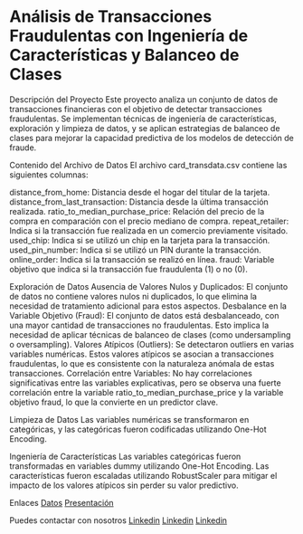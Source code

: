 # Análisis de Transacciones Fraudulentas con Ingeniería de Características y Balanceo de Clases

Descripción del Proyecto
Este proyecto analiza un conjunto de datos de transacciones financieras con el objetivo de detectar transacciones fraudulentas. Se implementan técnicas de ingeniería de características, exploración y limpieza de datos, y se aplican estrategias de balanceo de clases para mejorar la capacidad predictiva de los modelos de detección de fraude.

Contenido del Archivo de Datos
El archivo card_transdata.csv contiene las siguientes columnas:

distance_from_home: Distancia desde el hogar del titular de la tarjeta.
distance_from_last_transaction: Distancia desde la última transacción realizada.
ratio_to_median_purchase_price: Relación del precio de la compra en comparación con el precio mediano de compra.
repeat_retailer: Indica si la transacción fue realizada en un comercio previamente visitado.
used_chip: Indica si se utilizó un chip en la tarjeta para la transacción.
used_pin_number: Indica si se utilizó un PIN durante la transacción.
online_order: Indica si la transacción se realizó en línea.
fraud: Variable objetivo que indica si la transacción fue fraudulenta (1) o no (0).

Exploración de Datos
Ausencia de Valores Nulos y Duplicados:
El conjunto de datos no contiene valores nulos ni duplicados, lo que elimina la necesidad de tratamiento adicional para estos aspectos.
Desbalance en la Variable Objetivo (Fraud):
El conjunto de datos está desbalanceado, con una mayor cantidad de transacciones no fraudulentas. Esto implica la necesidad de aplicar técnicas de balanceo de clases (como undersampling o oversampling).
Valores Atípicos (Outliers):
Se detectaron outliers en varias variables numéricas. Estos valores atípicos se asocian a transacciones fraudulentas, lo que es consistente con la naturaleza anómala de estas transacciones.
Correlación entre Variables:
No hay correlaciones significativas entre las variables explicativas, pero se observa una fuerte correlación entre la variable ratio_to_median_purchase_price y la variable objetivo fraud, lo que la convierte en un predictor clave.

Limpieza de Datos
Las variables numéricas se transformaron en categóricas, y las categóricas fueron codificadas utilizando One-Hot Encoding.

Ingeniería de Características
Las variables categóricas fueron transformadas en variables dummy utilizando One-Hot Encoding.
Las características fueron escaladas utilizando RobustScaler para mitigar el impacto de los valores atípicos sin perder su valor predictivo.

Enlaces 
[Datos](https://www.kaggle.com/datasets/dhanushnarayananr/credit-card-fraud)
[Presentación]()

Puedes contactar con nosotros 
[Linkedin](https://www.linkedin.com/in/ana-nofuentes-solano-654026a3/)
[Linkedin](https://www.linkedin.com/in/oscar-sanchez-riveros/)
[Linkedin](https://www.linkedin.com/in/rafael-gamero-arrabal-619200186/)

